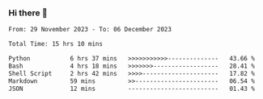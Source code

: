 ### Hi there 👋

<!--
**ututono/ututono** is a ✨ _special_ ✨ repository because its `README.md` (this file) appears on your GitHub profile.

Here are some ideas to get you started:

- 🔭 I’m currently working on ...
- 🌱 I’m currently learning ...
- 👯 I’m looking to collaborate on ...
- 🤔 I’m looking for help with ...
- 💬 Ask me about ...
- 📫 How to reach me: ...
- 😄 Pronouns: ...
- ⚡ Fun fact: ...
-->



<!--START_SECTION:waka-->

```txt
From: 29 November 2023 - To: 06 December 2023

Total Time: 15 hrs 10 mins

Python           6 hrs 37 mins   >>>>>>>>>>>--------------   43.66 %
Bash             4 hrs 18 mins   >>>>>>>------------------   28.41 %
Shell Script     2 hrs 42 mins   >>>>---------------------   17.82 %
Markdown         59 mins         >>-----------------------   06.54 %
JSON             12 mins         -------------------------   01.43 %
```

<!--END_SECTION:waka-->
